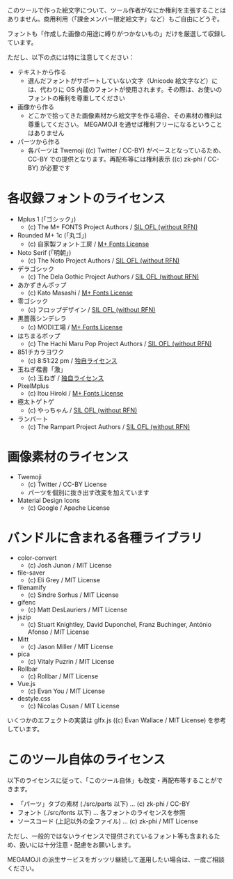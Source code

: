 このツールで作った絵文字について、ツール作者がなにか権利を主張することはありません。商用利用（「課金メンバー限定絵文字」など）もご自由にどうぞ。

フォントも「作成した画像の用途に縛りがつかないもの」だけを厳選して収録しています。

ただし、以下の点には特に注意してください：

- テキストから作る
  - 選んだフォントがサポートしていない文字（Unicode 絵文字など）には、代わりに OS 内蔵のフォントが使用されます。その際は、お使いのフォントの権利を尊重してください
- 画像から作る
  - どこかで拾ってきた画像素材から絵文字を作る場合、その素材の権利は尊重してください。 MEGAMOJI を通せば権利フリーになるということはありません
- パーツから作る
  - 各パーツは Twemoji ((c) Twitter / CC-BY) がベースとなっているため、 CC-BY での提供となります。再配布等には権利表示 ((c) zk-phi / CC-BY) が必要です

# 各収録フォントのライセンス

- Mplus 1 (「ゴシック」)
  - (c) The M+ FONTS Project Authors / [SIL OFL (without RFN)](https://github.com/zk-phi/MEGAMOJI/blob/master/resources/licenses/ofl1-1-no-rfn.txt)
- Rounded M+ 1c (「丸ゴ」)
  - (c) 自家製フォント工房 / [M+ Fonts License](https://github.com/zk-phi/MEGAMOJI/blob/master/resources/licenses/mplus.txt)
- Noto Serif (「明朝」)
  - (c) The Noto Project Authors / [SIL OFL (without RFN)](https://github.com/zk-phi/MEGAMOJI/blob/master/resources/licenses/ofl1-1-no-rfn.txt)
- デラゴシック
  - (c) The Dela Gothic Project Authors / [SIL OFL (without RFN)](https://github.com/zk-phi/MEGAMOJI/blob/master/resources/licenses/ofl1-1-no-rfn.txt)
- あかずきんポップ
  - (c) Kato Masashi / [M+ Fonts License](https://github.com/zk-phi/MEGAMOJI/blob/master/resources/licenses/mplus.txt)
- 零ゴシック
  - (c) フロップデザイン / [SIL OFL (without RFN)](https://github.com/zk-phi/MEGAMOJI/blob/master/resources/licenses/ofl1-1-no-rfn.txt)
- 黒薔薇シンデレラ
  - (c) MODI工場 / [M+ Fonts License](https://github.com/zk-phi/MEGAMOJI/blob/master/resources/licenses/mplus.txt)
- はちまるポップ
  - (c) The Hachi Maru Pop Project Authors / [SIL OFL (without RFN)](https://github.com/zk-phi/MEGAMOJI/blob/master/resources/licenses/ofl1-1-no-rfn.txt)
- 851チカラヨワク
  - (c) 8:51:22 pm / [独自ライセンス](https://github.com/zk-phi/MEGAMOJI/blob/master/resources/licenses/chikarayowaku.txt)
- 玉ねぎ楷書「激」
  - (c) 玉ねぎ / [独自ライセンス](https://github.com/zk-phi/MEGAMOJI/blob/master/resources/licenses/TamanegiKaishoGeki.txt)
- PixelMplus
  - (c) Itou Hiroki / [M+ Fonts License](https://github.com/zk-phi/MEGAMOJI/blob/master/resources/licenses/mplus.txt)
- 極太トゲトゲ
  - (c) やっちゃん / [SIL OFL (without RFN)](https://github.com/zk-phi/MEGAMOJI/blob/master/resources/licenses/ofl1-1-no-rfn.txt)
- ランパート
  - (c) The Rampart Project Authors / [SIL OFL (without RFN)](https://github.com/zk-phi/MEGAMOJI/blob/master/resources/licenses/ofl1-1-no-rfn.txt)

# 画像素材のライセンス

- Twemoji
  - (c) Twitter / CC-BY License
  - パーツを個別に抜き出す改変を加えています
- Material Design Icons
  - (c) Google / Apache License

# バンドルに含まれる各種ライブラリ

- color-convert
  - (c) Josh Junon / MIT License
- file-saver
  - (c) Eli Grey / MIT License
- filenamify
  - (c) Sindre Sorhus / MIT License
- gifenc
  - (c) Matt DesLauriers / MIT License
- jszip
  - (c) Stuart Knightley, David Duponchel, Franz Buchinger, António Afonso / MIT License
- Mitt
  - (c) Jason Miller / MIT License
- pica
  - (c) Vitaly Puzrin / MIT License
- Rollbar
  - (c) Rollbar / MIT License
- Vue.js
  - (c) Evan You / MIT License
- destyle.css
  - (c) Nicolas Cusan / MIT License

いくつかのエフェクトの実装は glfx.js ((c) Evan Wallace / MIT License) を参考しています。

# このツール自体のライセンス

以下のライセンスに従って、「このツール自体」も改変・再配布等することができます。

- 「パーツ」タブの素材 (./src/parts 以下) ... (c) zk-phi / CC-BY
- フォント (./src/fonts 以下) ... 各フォントのライセンスを参照
- ソースコード (上記以外の全ファイル) ... (c) zk-phi / MIT License

ただし、一般的ではないライセンスで提供されているフォント等も含まれるため、扱いには十分注意・配慮をお願いします。

MEGAMOJI の派生サービスをガッツリ継続して運用したい場合は、一度ご相談ください。
